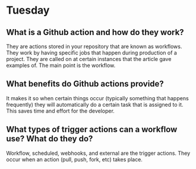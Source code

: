 # Tuesday

## What is a Github action and how do they work?
They are actions stored in your repository that are known as workflows. They work by having specific jobs that happen during production of a project. They are called on at certain instances that the article gave examples of. The main point is the workflow.
## What benefits do Github actions provide?
It makes it so when certain things occur (typically something that happens frequently) they will automatically do a certain task that is assigned to it. This saves time and effort for the developer.
## What types of trigger actions can a workflow use? What do they do?
Workflow, scheduled, webhooks, and external are the trigger actions. They occur when an action (pull, push, fork, etc) takes place. 